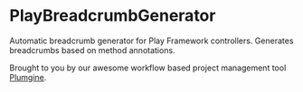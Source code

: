 PlayBreadcrumbGenerator
=======================

Automatic breadcrumb generator for Play Framework controllers. Generates breadcrumbs based on method annotations.

Brought to you by our awesome workflow based project management tool [Plumgine](http://www.plumgine.com).